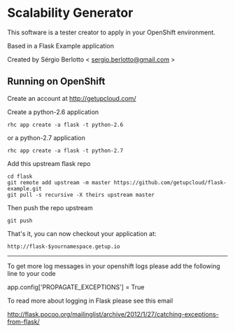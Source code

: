 Scalability Generator
=====================

This software is a tester creator to apply in your OpenShift environment.

Based in a Flask Example application 

Created by Sérgio Berlotto < sergio.berlotto@gmail.com >

Running on OpenShift
----------------------------

Create an account at http://getupcloud.com/

Create a python-2.6 application

    rhc app create -a flask -t python-2.6

or a python-2.7 application

    rhc app create -a flask -t python-2.7

Add this upstream flask repo

    cd flask
    git remote add upstream -m master https://github.com/getupcloud/flask-example.git
    git pull -s recursive -X theirs upstream master
    
Then push the repo upstream

    git push

That's it, you can now checkout your application at:

    http://flask-$yournamespace.getup.io

------------------------------

To get more log messages in your openshift logs please add the following line to your code

app.config['PROPAGATE_EXCEPTIONS'] = True  

To read more about logging in Flask please see this email

http://flask.pocoo.org/mailinglist/archive/2012/1/27/catching-exceptions-from-flask/

